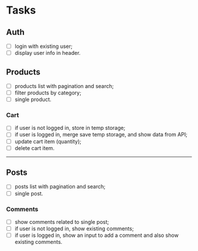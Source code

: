 # Tasks

## Auth

- [ ] login with existing user;
- [ ] display user info in header.

## Products

- [ ] products list with pagination and search;
- [ ] filter products by category;
- [ ] single product.

### Cart

- [ ] if user is not logged in, store in temp storage;
- [ ] if user is logged in, merge save temp storage, and show data from API;
- [ ] update cart item (quantity);
- [ ] delete cart item.

---

## Posts

- [ ] posts list with pagination and search;
- [ ] single post.

### Comments

- [ ] show comments related to single post;
- [ ] if user is not logged in, show existing comments;
- [ ] if user is logged in, show an input to add a comment and also show existing comments.
